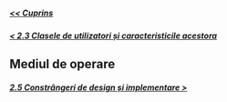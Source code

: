 ##### [<< Cuprins](../Cuprins.md)
##### [< 2.3 Clasele de utilizatori și caracteristicile acestora](2.3%20Clasele%20de%20utilizatori%20și%20caracteristicile%20acestora.md)
## Mediul de operare
##### [2.5 Constrângeri de design și implementare >](2.5%20Constrângeri%20de%20design%20și%20implementare.md)
